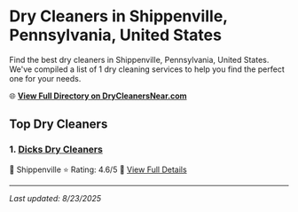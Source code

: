 # Dry Cleaners in Shippenville, Pennsylvania, United States

Find the best dry cleaners in Shippenville, Pennsylvania, United States. We've compiled a list of 1 dry cleaning services to help you find the perfect one for your needs.

🌐 **[View Full Directory on DryCleanersNear.com](https://drycleanersnear.com/city/US/Pennsylvania/Shippenville)**

## Top Dry Cleaners

### 1. [Dicks Dry Cleaners](https://drycleanersnear.com/dryCleaner/686735b2bb1702f4ee39b168/dicks-dry-cleaners)
📍 Shippenville
⭐ Rating: 4.6/5
🔗 [View Full Details](https://drycleanersnear.com/dryCleaner/686735b2bb1702f4ee39b168/dicks-dry-cleaners)


---

*Last updated: 8/23/2025*
